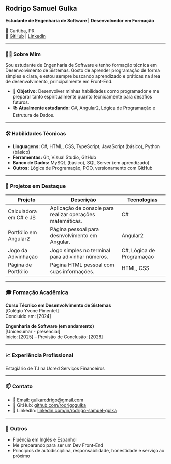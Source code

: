 ## Rodrigo Samuel Gulka

**Estudante de Engenharia de Software | Desenvolvedor em Formação**

📍 Curitiba, PR  
🔗 [GitHub](https://github.com/rodrigogulka) | [LinkedIn](https://linkedin.com/in/rodrigo-samuel-gulka-544032313)

---

### 👨‍💻 Sobre Mim

Sou estudante de Engenharia de Software e tenho formação técnica em Desenvolvimento de Sistemas. Gosto de aprender programação de forma simples e clara, e estou sempre buscando aprendizado e práticas na área de desenvolvimento, principalmente em Front-End.

- 🎯 **Objetivo:** Desenvolver minhas habilidades como programador e me preparar tanto espiritualmente quanto tecnicamente para desafios futuros.
- 📚 **Atualmente estudando:** C#, Angular2, Lógica de Programação e Estrutura de Dados.

---

### 🛠️ Habilidades Técnicas

- **Linguagens:** C#, HTML, CSS, TypeScript, JavaScript (básico), Python (básico)
- **Ferramentas:** Git, Visual Studio, GitHub
- **Banco de Dados:** MySQL (básico), SQL Server (em aprendizado)
- **Outros:** Lógica de Programação, POO, versionamento com GitHub

---

### 📂 Projetos em Destaque

| Projeto | Descrição | Tecnologias |
|--------|-----------|-------------|
| Calculadora em C# e JS | Aplicação de console para realizar operações matemáticas. | C# |
| Portfólio em Angular2 | Página pessoal para desnvolvimento em Angular. | Angular2 |
| Jogo da Adivinhação | Jogo simples no terminal para adivinhar números. | C#, Lógica de Programação |
| Página de Portfólio | Página HTML pessoal com suas informações. | HTML, CSS |

---

### 🎓 Formação Acadêmica

**Curso Técnico em Desenvolvimento de Sistemas**  
[Colégio Yvone Pimentel]  
Concluído em: [2024]

**Engenharia de Software (em andamento)**  
[Unicesumar - presencial]  
Início: [2025] – Previsão de Conclusão: [2028]

---

### 📈 Experiência Profissional

Estagiário de T.I na Ucred Serviços Financeiros

---

### 📫 Contato

- 📧 Email: gulkarodrigo@gmail.com  
- 🔗 GitHub: [github.com/rodrigogulka](https://github.com/rodrigogulka)  
- 🔗 LinkedIn: [linkedin.com/in/rodrigo-samuel-gulka](https://linkedin.com/in/rodrigo-samuel-gulka-544032313)

---

### 🙏 Outros

- Fluência em Inglês e Espanhol
- Me preparando para ser um Dev Front-End
- Princípios de autodisciplina, responsabilidade, honestidade e serviço ao próximo
